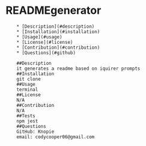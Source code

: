 # READMEgenerator 

        * [Description](#description)
        * [Installation](#installation)
        * [Usage](#usage)
        * [License](#license)
        * [Contribution](#contribution)
        * [Questions](#github)

        ##Description 
        it generates a readme based on iquirer prompts 
        ##Installation
        git clone
        ##Usage
        terminal
        ##License
        N/A
        ##Contribution
        N/A
        ##Tests
        npm jest
        ##Questions
        GitHub: Knopie
        email: codycooper06@gmail.com
        
